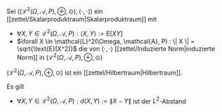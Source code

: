 Sei $((\mathcal{L}^2(\Omega, \mathcal{A}, P), \oplus, \odot), \langle \cdot, \cdot \rangle)$ ein [[zettel/Skalarproduktraum|Skalarproduktraum]] mit
- $\forall X, Y \in \mathcal{L}^2(\Omega, \mathcal{A}, P) : \langle X, Y \rangle := \text{E}[XY]$
- $\forall X \in \mathcal{L}^2(\Omega, \mathcal{A}, P) : \| X \| = \sqrt{\text{E}[X^2]}$ die von $\langle \cdot, \cdot \rangle$ [[zettel/Induzierte Norm|induzierte Norm]] in $(\mathcal{L}^2(\Omega, \mathcal{A}, P), \oplus, \odot)$

$(\mathcal{L}^2(\Omega, \mathcal{A}, P), \oplus, \odot)$ ist ein [[zettel/Hilbertraum|Hilbertraum]].

Es gilt
- $\forall X, Y \in \mathcal{L}^2(\Omega, \mathcal{A}, P) : d(X, Y) := \| X - Y \|$ ist der $L^2$-Abstand